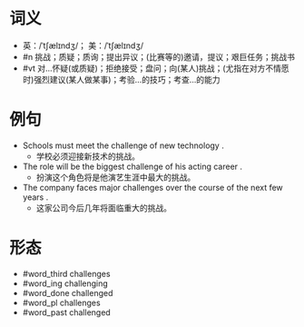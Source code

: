 # 词义
- 英：/ˈtʃælɪndʒ/； 美：/ˈtʃælɪndʒ/
- #n 挑战；质疑；质询；提出异议；(比赛等的)邀请，提议；艰巨任务；挑战书
- #vt 对…怀疑(或质疑)；拒绝接受；盘问；向(某人)挑战；(尤指在对方不情愿时)强烈建议(某人做某事)；考验…的技巧；考查…的能力
# 例句
- Schools must meet the challenge of new technology .
	- 学校必须迎接新技术的挑战。
- The role will be the biggest challenge of his acting career .
	- 扮演这个角色将是他演艺生涯中最大的挑战。
- The company faces major challenges over the course of the next few years .
	- 这家公司今后几年将面临重大的挑战。
# 形态
- #word_third challenges
- #word_ing challenging
- #word_done challenged
- #word_pl challenges
- #word_past challenged
